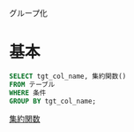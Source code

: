 グループ化
# 基本
```sql
SELECT tgt_col_name, 集約関数()
FROM テーブル
WHERE 条件
GROUP BY tgt_col_name;
```

[集約関数](../関数/集約/index.md)
